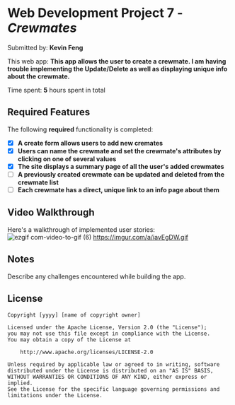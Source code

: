 # Web Development Project 7 - *Crewmates*

Submitted by: **Kevin Feng**

This web app: **This app allows the user to create a crewmate. I am having trouble implementing the Update/Delete as well as displaying unique info about the crewmate.**

Time spent: **5** hours spent in total

## Required Features

The following **required** functionality is completed:

- [x] **A create form allows users to add new cremates**
- [x] **Users can name the crewmate and set the crewmate's attributes by clicking on one of several values**
- [x] **The site displays a summary page of all the user's added crewmates**
- [ ] **A previously created crewmate can be updated and deleted from the crewmate list**
- [ ] **Each crewmate has a direct, unique link to an info page about them**

## Video Walkthrough

Here's a walkthrough of implemented user stories:
![ezgif com-video-to-gif (6)](https://user-images.githubusercontent.com/52749888/231036190-3f45a92d-79fb-4784-a1bf-8bb51baa15af.gif)
https://imgur.com/a/iavEgDW.gif


## Notes

Describe any challenges encountered while building the app.

## License

    Copyright [yyyy] [name of copyright owner]

    Licensed under the Apache License, Version 2.0 (the "License");
    you may not use this file except in compliance with the License.
    You may obtain a copy of the License at

        http://www.apache.org/licenses/LICENSE-2.0

    Unless required by applicable law or agreed to in writing, software
    distributed under the License is distributed on an "AS IS" BASIS,
    WITHOUT WARRANTIES OR CONDITIONS OF ANY KIND, either express or implied.
    See the License for the specific language governing permissions and
    limitations under the License.

